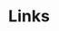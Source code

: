 ---
title: Links
layout: default
permalink: /links
readingtime: false

links: 
  - title: Youtube
    description: This is my YouTube Channel. please follow me.
    website: https://youtube.com
    image: /images/youtube.png
  - title: arXiv
    description: This is my author's links for arXiv. please follow me.
    website: https://www.arxiv.org
    image: /images/arxiv.jpg
---